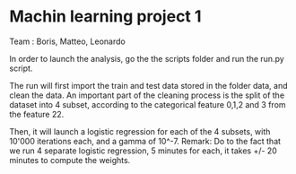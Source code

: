 # Machin learning project 1
Team : Boris, Matteo, Leonardo

In order to launch the analysis, go the the scripts folder and run the run.py script.

The run will first import the train and test data stored in the folder data, and clean the data.
An important part of the cleaning process is the split of the dataset into 4 subset, according to the categorical feature 0,1,2 and 3 from the feature 22.

Then, it will launch a logistic regression for each of the 4 subsets, with 10'000 iterations each, and a gamma of 10^-7.
Remark: Do to the fact that we run 4 separate logistic regression, 5 minutes for each, it takes +/- 20 minutes to compute the weights.

